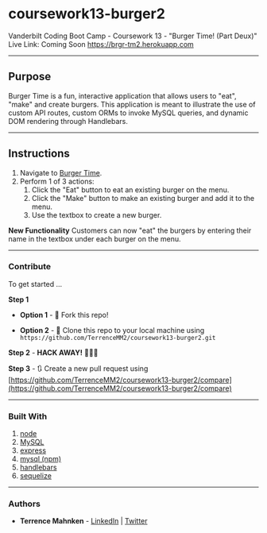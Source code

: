 # coursework13-burger2
Vanderbilt Coding Boot Camp - Coursework 13 - "Burger Time! (Part Deux)"  
Live Link: Coming Soon https://brgr-tm2.herokuapp.com

- - -

## Purpose  
Burger Time is a fun, interactive application that allows users to "eat", "make" and create burgers. This application is meant to illustrate the use of custom API routes, custom ORMs to invoke MySQL queries, and dynamic DOM rendering through Handlebars.

- - - 

## Instructions  

1. Navigate to [Burger Time](https://brgr-tm2.herokuapp.com).  
2. Perform 1 of 3 actions:
   1. Click the "Eat" button to eat an existing burger on the menu.
   2. Click the "Make" button to make an existing burger and add it to the menu.
   3. Use the textbox to create a new burger. 

**New Functionality**
Customers can now "eat" the burgers by entering their name in the textbox under each burger on the menu.

- - - 

### Contribute  

To get started ...

**Step 1**

- **Option 1** - 🍴 Fork this repo!

- **Option 2** - 👯 Clone this repo to your local machine using `https://github.com/TerrenceMM2/coursework13-burger2.git`

**Step 2** - **HACK AWAY!** 🔨🔨🔨

**Step 3** - 🔃 Create a new pull request using [https://github.com/TerrenceMM2/coursework13-burger2/compare](https://github.com/TerrenceMM2/coursework13-burger2/compare)

- - -

### Built With
1. [node](https://nodejs.org/en/)
2. [MySQL](https://www.mysql.com/)
3. [express](https://www.npmjs.com/package/express)
4. [mysql (npm)](https://www.npmjs.com/package/mysql)
5. [handlebars](https://www.npmjs.com/package/express-handlebars)
6. [sequelize](https://www.npmjs.com/package/sequelize)

- - -

### Authors
* **Terrence Mahnken** - [LinkedIn](https://www.linkedin.com/in/terrencemahnken/) | [Twitter](https://twitter.com/TerrenceMahnken)
